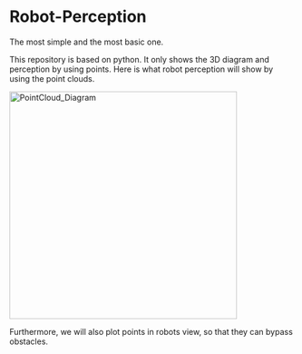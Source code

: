 # Robot-Perception
The most simple and the most basic one.

This repository is based on python. It only shows the 3D diagram and perception by using points.
Here is what robot perception will show by using the point clouds.

<img width="401" alt="PointCloud_Diagram" src="https://user-images.githubusercontent.com/79177828/178813104-d93f41b5-c4e9-43e2-acd4-20cd8cd54e5c.png">

Furthermore, we will also plot points in robots view, so that they can bypass obstacles.
